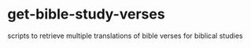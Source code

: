# get-bible-study-verses
scripts to retrieve multiple translations of bible verses for biblical studies
